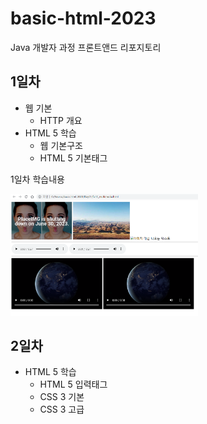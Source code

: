 # basic-html-2023
Java 개발자 과정 프론트앤드 리포지토리

## 1일차
- 웹 기본
    - HTTP 개요
- HTML 5 학습
    - 웹 기본구조
    - HTML 5 기본태그

1일차 학습내용
<!--![멀티미디어](https://raw.githubusercontent.com/NawhesJoo/basic-html-2023/main/Image/Day01.png) 이렇게 하면 사이즈 조절 불가-->
<img src="https://raw.githubusercontent.com/NawhesJoo/basic-html-2023/main/Image/Day.1.png" width="300">

## 2일차
- HTML 5 학습
    - HTML 5 입력태그
    - CSS 3 기본
    - CSS 3 고급
